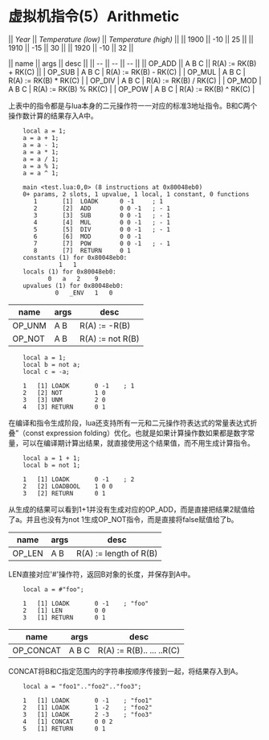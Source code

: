 # 虚拟机指令(5）Arithmetic
|| *Year* || *Temperature (low)* || *Temperature (high)* ||
|| 1900 || -10 || 25 ||
|| 1910 || -15 || 30 ||
|| 1920 || -10 || 32 ||

|| name || args || desc ||
|| -- || -- || -- ||
|| OP_ADD || A B C || R(A) := RK(B) + RK(C) ||
| OP_SUB | A B C | R(A) := RK(B) - RK(C) |
| OP_MUL | A B C | R(A) := RK(B) * RK(C) |
| OP_DIV | A B C | R(A) := RK(B) / RK(C) |
| OP_MOD | A B C | R(A) := RK(B) % RK(C) |
| OP_POW | A B C | R(A) := RK(B) ^ RK(C) |

   	 
上表中的指令都是与lua本身的二元操作符一一对应的标准3地址指令。B和C两个操作数计算的结果存入A中。

```
    local a = 1;  
    a = a + 1;  
    a = a - 1;  
    a = a * 1;  
    a = a / 1;  
    a = a % 1;  
    a = a ^ 1;

```

```
    main <test.lua:0,0> (8 instructions at 0x80048eb0)
    0+ params, 2 slots, 1 upvalue, 1 local, 1 constant, 0 functions
       1       [1]	LOADK      0 -1	    ; 1
       2       [2]	ADD        0 0 -1   ; - 1
       3       [3]	SUB        0 0 -1   ; - 1
       4       [4]	MUL        0 0 -1   ; - 1
       5       [5]	DIV        0 0 -1   ; - 1
       6       [6]	MOD        0 0 -1
       7       [7]	POW        0 0 -1	; - 1
       8       [7]	RETURN     0 1
    constants (1) for 0x80048eb0:
    	      1	  1
    locals (1) for 0x80048eb0:
    	   0   a   2	9
    upvalues (1) for 0x80048eb0:
    	     0	 _ENV	1	0  
```

| name | args | desc |
| -- | -- | -- |
| OP_UNM | A B  | R(A) := -R(B) |
| OP_NOT | A B  | R(A) := not R(B) |

```
    local a = 1;  
    local b = not a;  
    local c = -a; 
```

```
    1   [1] LOADK       0 -1    ; 1  
    2   [2] NOT         1 0  
    3   [3] UNM         2 0  
    4   [3] RETURN      0 1   
```

在编译和指令生成阶段，lua还支持所有一元和二元操作符表达式的常量表达式折叠”（const expression folding）优化。也就是如果计算操作数如果都是数字常量，可以在编译期计算出结果，就直接使用这个结果值，而不用生成计算指令。

```
    local a = 1 + 1;  
    local b = not 1; 
```
```
    1   [1] LOADK       0 -1    ; 2  
    2   [2] LOADBOOL    1 0 0  
    3   [2] RETURN      0 1  
```

从生成的结果可以看到1+1并没有生成对应的OP_ADD，而是直接把结果2赋值给了a。并且也没有为not 1生成OP_NOT指令，而是直接将false赋值给了b。 


| name | args | desc |
| -- | -- | -- |
| OP_LEN | A B  | R(A) := length of R(B) |

LEN直接对应'#'操作符，返回B对象的长度，并保存到A中。

```
    local a = #"foo"; 
```
```
    1   [1] LOADK       0 -1    ; "foo"  
    2   [1] LEN         0 0  
    3   [1] RETURN      0 1
```

| name | args | desc |
| -- | -- | -- |
| OP_CONCAT | A B C  | R(A) := R(B).. ... ..R(C) |

CONCAT将B和C指定范围内的字符串按顺序传接到一起，将结果存入到A。

```
    local a = "foo1".."foo2".."foo3"; 
```

```
    1   [1] LOADK       0 -1    ; "foo1"  
    2   [1] LOADK       1 -2    ; "foo2"  
    3   [1] LOADK       2 -3    ; "foo3"  
    4   [1] CONCAT      0 0 2  
    5   [1] RETURN      0 1
```